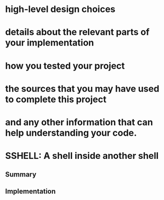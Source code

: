 # high-level design choices
# details about the relevant parts of your implementation
# how you tested your project
# the sources that you may have used to complete this project
# and any other information that can help understanding your code.

# SSHELL: A shell inside another shell

## Summary


## Implementation


##
